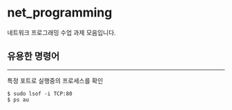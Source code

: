 # net_programming
네트워크 프로그래밍 수업 과제 모음입니다.

## 유용한 명령어
***

특정 포트로 실행중의 프로세스를 확인
```
$ sudo lsof -i TCP:80
$ ps au
```

